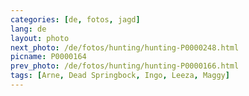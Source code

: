 ```yaml
---
categories: [de, fotos, jagd]
lang: de
layout: photo
next_photo: /de/fotos/hunting/hunting-P0000248.html
picname: P0000164
prev_photo: /de/fotos/hunting/hunting-P0000166.html
tags: [Arne, Dead Springbock, Ingo, Leeza, Maggy]
---
```

